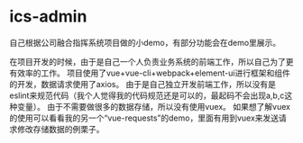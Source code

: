# ics-admin
自己根据公司融合指挥系统项目做的小demo，有部分功能会在demo里展示。

在项目开发的时候，由于是自己一个人负责业务系统的前端工作，所以自己为了更有效率的工作。
项目使用了vue+vue-cli+webpack+element-ui进行框架和组件的开发，数据请求使用了axios。
由于是自己独立开发前端工作，所以没有是eslint来规范代码（我个人觉得我的代码规范还是可以的，最起码不会出现a,b,c这种变量）。
由于不需要做很多的数据存储，所以没有使用vuex。
如果想了解vuex的使用可以看看我的另一个“vue-requests”的demo，里面有用到vuex来发送请求修改存储数据的例栗子。
